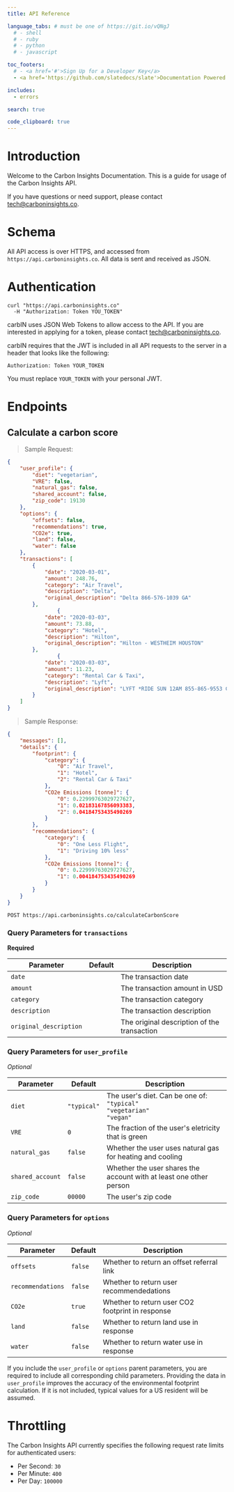 ```yaml
---
title: API Reference

language_tabs: # must be one of https://git.io/vQNgJ
  # - shell
  # - ruby
  # - python
  # - javascript

toc_footers:
  # - <a href='#'>Sign Up for a Developer Key</a>
  - <a href='https://github.com/slatedocs/slate'>Documentation Powered by Slate</a>

includes:
  - errors

search: true

code_clipboard: true
---
```


# Introduction

Welcome to the Carbon Insights Documentation. This is a guide for usage of the Carbon Insights API.

If you have questions or need support, please contact <tech@carboninsights.co>.

# Schema

All API access is over HTTPS, and accessed from `https://api.carboninsights.co`. All data is sent and received as JSON.

# Authentication

<!-- > To authorize, use this code: -->

```shell
curl "https://api.carboninsights.co"
  -H "Authorization: Token YOU_TOKEN"
```

carbIN uses JSON Web Tokens to allow access to the API. If you are interested in applying for a token, please contact <tech@carboninsights.co>.

carbIN requires that the JWT is included in all API requests to the server in a header that looks like the following:

`Authorization: Token YOUR_TOKEN`

<aside class="notice">
You must replace <code>YOUR_TOKEN</code> with your personal JWT.
</aside>

# Endpoints

## Calculate a carbon score

> Sample Request:

```json
{
	"user_profile": {
		"diet": "vegetarian",
		"VRE": false,
		"natural_gas": false,
		"shared_account": false, 
        "zip_code": 19130
	},
	"options": {
		"offsets": false,
		"recommendations": true,
		"CO2e": true,
		"land": false,
		"water": false
	},
	"transactions": [
		{
			"date": "2020-03-01",
			"amount": 248.76,
			"category": "Air Travel", 
            "description": "Delta",
            "original_description": "Delta 866-576-1039 GA"
		},
				{
			"date": "2020-03-03",
			"amount": 73.88,
			"category": "Hotel", 
            "description": "Hilton",
            "original_description": "Hilton - WESTHEIM HOUSTON"
		},
				{
			"date": "2020-03-03",
			"amount": 11.23,
			"category": "Rental Car & Taxi", 
            "description": "Lyft",
            "original_description": "LYFT *RIDE SUN 12AM 855-865-9553 CA"
		}
	]
}
```

> Sample Response:

```json
{
    "messages": [],
    "details": {
        "footprint": {
            "category": {
                "0": "Air Travel",
                "1": "Hotel",
                "2": "Rental Car & Taxi"
            },
            "CO2e Emissions [tonne]": {
                "0": 0.22999763029727627,
                "1": 0.02183167856093383,
                "2": 0.04184753435490269
            }
        },
        "recommendations": {
            "category": {
                "0": "One Less Flight",
                "1": "Driving 10% less"
            },
            "CO2e Emissions [tonne]": {
                "0": 0.22999763029727627,
                "1": 0.004184753435490269
            }
        }
    }
}
```

<!-- ### HTTP Request -->

`POST https://api.carboninsights.co/calculateCarbonScore`

### Query Parameters for `transactions`
**Required**

Parameter | Default | Description
--------- | ------- | -----------
`date` |  |  The transaction date
`amount` |  | The transaction amount in USD
`category` |  | The transaction category
`description` |  | The transaction description
`original_description` |  | The original description of the transaction

### Query Parameters for `user_profile`
_Optional_

Parameter | Default | Description
--------- | ------- | -----------
`diet` | `"typical"` | The user's diet. Can be one of: <br>`"typical"`<br>`"vegetarian"`<br>`"vegan"`
`VRE` |  `0` | The fraction of the user's eletricity that is green
`natural_gas` |  `false` | Whether the user uses natural gas for heating and cooling
`shared_account` |  `false` | Whether the user shares the account with at least one other person
`zip_code` |  `00000` | The user's zip code

### Query Parameters for `options`
_Optional_

Parameter | Default | Description
--------- | ------- | -----------
`offsets`      | `false` |  Whether to return an offset referral link
`recommendations`      | `false` | Whether to return user recommendedations
`CO2e`      | `true` | Whether to return user CO2 footprint in response
`land`      | `false` | Whether to return land use in response
`water`      | `false` | Whether to return water use in response


<aside class="notice">
If you include the <code>user_profile</code> or <code>options</code> parent parameters, you are required to include all corresponding child parameters. Providing the data in <code>user_profile</code> improves the accuracy of the environmental footprint calculation. If it is not included, typical values for a US resident will be assumed.
</aside>

# Throttling

The Carbon Insights API currently specifies the following request rate limits for authenticated users:

  * Per Second: `30`
  * Per Minute: `400`
  * Per Day: `100000`